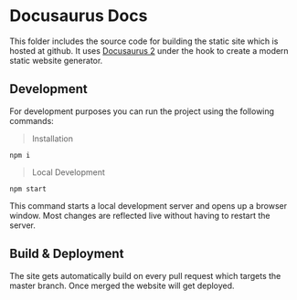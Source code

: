 # Docusaurus Docs
This folder includes the source code for building the static site which is hosted at github. It uses [Docusaurus 2](https://docusaurus.io/) under the hook to create a modern static website generator.

## Development
For development purposes you can run the project using the following commands:

> Installation
```
npm i
```

> Local Development
```
npm start
```

This command starts a local development server and opens up a browser window. Most changes are reflected live without having to restart the server.

## Build & Deployment

The site gets automatically build on every pull request which targets the master branch. Once merged the website will get deployed.
